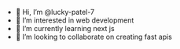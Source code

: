 - 👋 Hi, I’m @lucky-patel-7
- 👀 I’m interested in web development
- 🌱 I’m currently learning next js
- 💞️ I’m looking to collaborate on creating fast apis


<!---
lucky-patel-7/lucky-patel-7 is a ✨ special ✨ repository because its `README.md` (this file) appears on your GitHub profile.
You can click the Preview link to take a look at your changes.
--->
